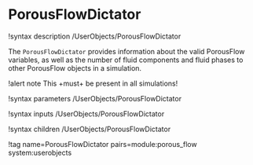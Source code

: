 # PorousFlowDictator

!syntax description /UserObjects/PorousFlowDictator

The `PorousFlowDictator` provides information about the valid PorousFlow
variables, as well as the number of fluid components and fluid phases to other
PorousFlow objects in a simulation.

!alert note
This +must+ be present in all simulations!

!syntax parameters /UserObjects/PorousFlowDictator

!syntax inputs /UserObjects/PorousFlowDictator

!syntax children /UserObjects/PorousFlowDictator

!tag name=PorousFlowDictator pairs=module:porous_flow system:userobjects
